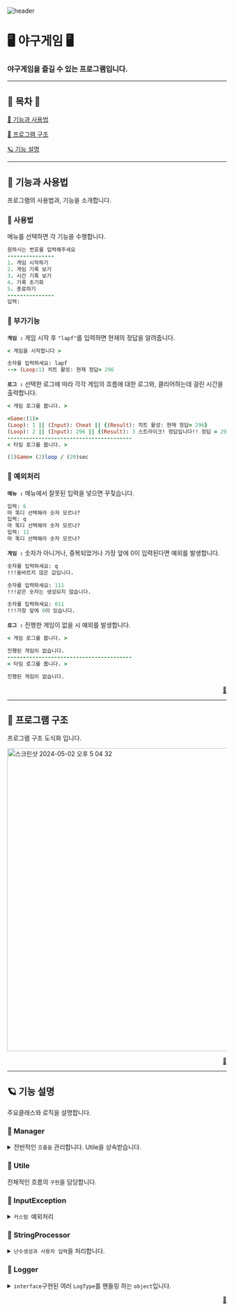 ![header](https://capsule-render.vercel.app/api?type=waving&text=n.Pureun&height=200&color=73C2FB&animation=fadeIn&fontColor=003153)

# 🖥 야구게임 🖥
### 야구게임을 즐길 수 있는 프로그램입니다.

---

## 🔷 목차 🔷
[📒 기능과 사용법](#-기능과-사용법)

[🌃 프로그램 구조](#-프로그램-구조)

[🪐 기능 설명](#-기능-설명)

---
## 📒 기능과 사용법

프로그램의 사용법과, 기능을 소개합니다.


### 👾 사용법

메뉴를 선택하면 각 기능을 수행합니다.
```ruby
원하시는 번호를 입력해주세요
---------------
1. 게임 시작하기
2. 게임 기록 보기
3. 시간 기록 보기
4. 기록 초기화
5. 종료하기
---------------
입력: 
```

### 👾 부가기능

<code>**게임 :**</code> 게임 시작 후 <code>"lapf"</code>를 입력하면 현재의 정답을 알려줍니다.

```ruby
< 게임을 시작합니다 >

숫자를 입력하세요: lapf
--> (Loop:1) 치트 활성: 현재 정답= 296
```
<code>**로그 :**</code> 선택한 로그에 따라 각각 게임의 흐름에 대한 로그와, 클리어하는데 걸린 시간을 출력합니다.

```ruby
< 게임 로그를 봅니다. >

<Game:(1)>
(Loop): 1 || (Input): Cheat || {(Result): 치트 활성: 현재 정답= 296}
(Loop): 2 || (Input): 296 || {(Result): 3 스트라이크! 정답입니다!! 정답 = 296}
----------------------------------------
< 타임 로그를 봅니다. >

(1)Game= (2)loop / (20)sec
```

### 👾 예외처리

<code>**메뉴 :**</code> 메뉴에서 잘못된 입력을 넣으면 꾸짖습니다.
```ruby
입력: 6
마 똑디 선택해라 숫자 모르나?
입력: q
마 똑디 선택해라 숫자 모르나?
입력: 11
마 똑디 선택해라 숫자 모르나?
```

<code>**게임 :**</code> 숫자가 아니거나, 중복되었거나 가장 앞에 0이 입력된다면 예외를 발생합니다.
```ruby
숫자를 입력하세요: q
!!!올바르지 않은 값입니다.

숫자를 입력하세요: 111
!!!같은 숫자는 생성되지 않습니다.

숫자를 입력하세요: 011
!!!가장 앞에 0이 있습니다.
```

<code>**로그 :**</code> 진행한 게임이 없을 시 예외를 발생합니다.
```ruby
< 게임 로그를 봅니다. >

진행된 게임이 없습니다.
----------------------------------------
< 타임 로그를 봅니다. >

진행된 게임이 없습니다.
```


<p align="right"><a href="#-목차-">🔷</a></p>

---
## 🌃 프로그램 구조

프로그램 구조 도식화 입니다.

<img width="694" alt="스크린샷 2024-05-02 오후 5 04 32" src="https://github.com/npureaun/image/assets/98468118/96d70caf-e556-4a4a-93ec-809228b73250">


<p align="right"><a href="#-목차-">🔷</a></p>

---
## 🪐 기능 설명

주요클래스와 로직을 설명합니다.

### 👾 Manager  
<details>
<summary>전반적인 <code>흐름을</code> 관리합니다. Utile을 상속받습니다.</summary>

+ #### <code>private fun manual()</code>

    = <code>전체적인 흐름을</code> 알 수 있습니다.
    <details>
    <summary><code>row code</code></summary>
    
    ```kotlin
     when(choice)
            {
                1->{ println("< 게임을 시작합니다 >\n");startGame() }
                2->{ println("< 게임 로그를 봅니다. >\n");readLog(Logger.LogType.GAME_LOG) }
                3->{ println("< 타임 로그를 봅니다. >\n");readLog(Logger.LogType.TIME_LOG) }
                4->{ println("< 로그를 초기화 합니다. >\n");clearAll() }
                5->{ println("< 게임을 종료합니다 >\n");break }
            }
    ```
    
    </details>
    
</details>

### 👾 Utile  
<summary>전체적인 흐름의 <code>구현</code>을 담당합니다.</summary>



### 👾 InputException  
<details>
<summary><code>커스텀 </code>예외처리</summary>

+ #### <code>Exceptions</code>

    = <code>InputException</code>을 상속받는 커스텀 예외처리입니다.
    <details>
    <summary><code>row code</code></summary>
    
    ```kotlin
    class NumberException:InputException("!!!올바르지 않은 값입니다.\n")
    class LengthException:InputException("!!!올바르지 않은 길이입니다.\n")
    class ZeroException:InputException("!!!가장 앞에 0이 있습니다.\n")
    class EqualException:InputException("!!!같은 숫자는 생성되지 않습니다.\n")
    ```
    
    </details>
    
</details>


### 👾 StringProcessor  
<details>
<summary><code>난수생성과 사용자 입력</code>을 처리합니다.</summary>

+ #### <code>processor</code>

    = <code>interface</code> 구현된 생성, 입력 클래스를 작동시킵니다.
    <details>
    <summary><code>row code</code></summary>
    
    ```kotlin
    private var processor: StringInterface? = null
    private fun processInput() = processor?.setString()
    fun processGetting(): String?= processor?.getString()
    fun runProcess(processor: StringInterface)...
    }
    ```
    
    </details>
    
</details>


### 👾 Logger  
<details>
<summary><code>interface</code>구현된 여러 <code>LogType</code>를 핸들링 하는 <code>object</code>입니다.</summary>

+ #### <code>object Logger</code>

    = <code>Logger</code>는 여러<code>LogType</code>에 대한 연결을 지원합니다.
    <details>
    <summary><code>row code</code></summary>
    
    ```kotlin
    val gameLog = LogProcessor(TimeTable())
    val timeLog = LogProcessor(TimeChecker())
    ```
    
    </details>
    
</details>


<p align="right"><a href="#-목차-">🔷</a></p>

